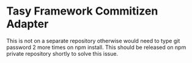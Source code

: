# Tasy Framework Commitizen Adapter

This is not on a separate repository otherwise would need to
type git password 2 more times on npm install.
This should be released on npm private repository shortly to solve this issue.
